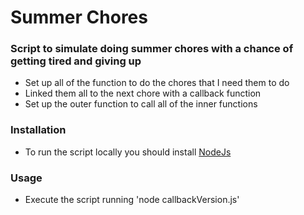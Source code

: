 # Summer Chores

### Script to simulate doing summer chores with a chance of getting tired and giving up

- Set up all of the function to do the chores that I need them to do
- Linked them all to the next chore with a callback function
- Set up the outer function to call all of the inner functions

### Installation

- To run the script locally you should install [NodeJs](https://nodejs.org/en)

### Usage

- Execute the script running 'node callbackVersion.js'
